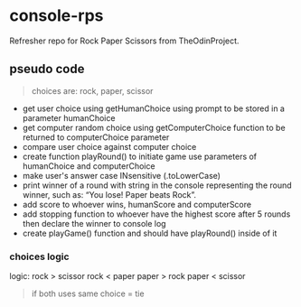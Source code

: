 # console-rps
Refresher repo for Rock Paper Scissors from TheOdinProject.


## pseudo code
> choices are: rock, paper, scissor  
  
* get user choice using getHumanChoice using prompt to be stored in a parameter humanChoice  
* get computer random choice using getComputerChoice function to be returned to computerChoice parameter  
* compare user choice against computer choice  
* create function playRound() to initiate game use parameters of humanChoice and computerChoice  
* make user's answer case INsensitive (.toLowerCase)  
* print winner of a round with string in the console representing the round winner, such as: “You lose! Paper beats Rock”.  
* add score to whoever wins, humanScore and computerScore  
* add stopping function to whoever have the highest score after 5 rounds then declare the winner to console log  
* create playGame() function and should have playRound() inside of it  

### choices logic
logic: 
rock > scissor
rock < paper
paper > rock
paper < scissor

> if both uses same choice = tie